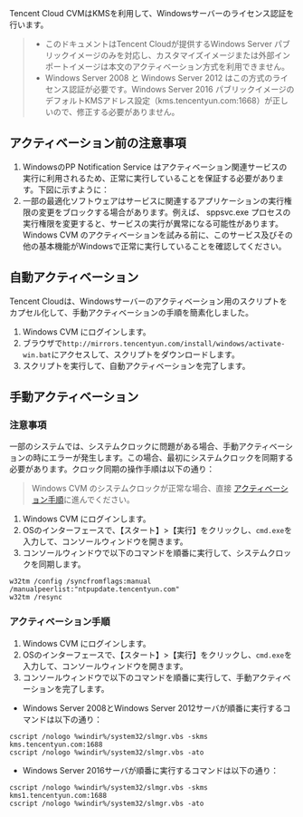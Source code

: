 Tencent Cloud CVMはKMSを利用して、Windowsサーバーのライセンス認証を行います。
> 
> - このドキュメントはTencent Cloudが提供するWindows Server パブリックイメージのみを対応し、カスタマイズイメージまたは外部インポートイメージは本文のアクティベーション方式を利用できません。
> - Windows Server 2008 と Windows Server 2012 はこの方式のライセンス認証が必要です。Windows Server 2016 パブリックイメージのデフォルトKMSアドレス設定（kms.tencentyun.com:1668）が正しいので、修正する必要がありません。


## アクティベーション前の注意事項
1. WindowsのPP Notification Service はアクティベーション関連サービスの実行に利用されるため、正常に実行していることを保証する必要があります。下図に示すように：
2. 一部の最適化ソフトウェアはサービスに関連するアプリケーションの実行権限の変更をブロックする場合があります。例えば、 sppsvc.exe プロセスの実行権限を変更すると、サービスの実行が異常になる可能性があります。
Windows CVM のアクティベーションを試みる前に、このサービス及びその他の基本機能がWindowsで正常に実行していることを確認してください。

## 自動アクティベーション
Tencent Cloudは、Windowsサーバーのアクティベーション用のスクリプトをカプセル化して、手動アクティベーションの手順を簡素化しました。
1. Windows CVM にログインします。
2. ブラウザで`http://mirrors.tencentyun.com/install/windows/activate-win.bat`にアクセスして、スクリプトをダウンロードします。
3. スクリプトを実行して、自動アクティベーションを完了します。

## 手動アクティベーション

### 注意事項
一部のシステムでは、システムクロックに問題がある場合、手動アクティベーションの時にエラーが発生します。この場合、最初にシステムクロックを同期する必要があります。クロック同期の操作手順は以下の通り：
> Windows CVM のシステムクロックが正常な場合、直接 [アクティベーション手順](#ActivationStep)に進んでください。
>
1. Windows CVM にログインします。
2. OSのインターフェースで、【スタート】>【実行】をクリックし、`cmd.exe`を入力して、コンソールウィンドウを開きます。
3. コンソールウィンドウで以下のコマンドを順番に実行して、システムクロックを同期します。
```
w32tm /config /syncfromflags:manual /manualpeerlist:"ntpupdate.tencentyun.com"
w32tm /resync
```

<span id="ActivationStep"></span>
### アクティベーション手順

1. Windows CVM にログインします。
2. OSのインターフェースで、【スタート】>【実行】をクリックし、`cmd.exe`を入力して、コンソールウィンドウを開きます。
3. コンソールウィンドウで以下のコマンドを順番に実行して、手動アクティベーションを完了します。
 - Windows Server 2008とWindows Server 2012サーバが順番に実行するコマンドは以下の通り：
```
cscript /nologo %windir%/system32/slmgr.vbs -skms kms.tencentyun.com:1688
cscript /nologo %windir%/system32/slmgr.vbs -ato
```
 - Windows Server 2016サーバが順番に実行するコマンドは以下の通り：
```
cscript /nologo %windir%/system32/slmgr.vbs -skms kms1.tencentyun.com:1688
cscript /nologo %windir%/system32/slmgr.vbs -ato
```




